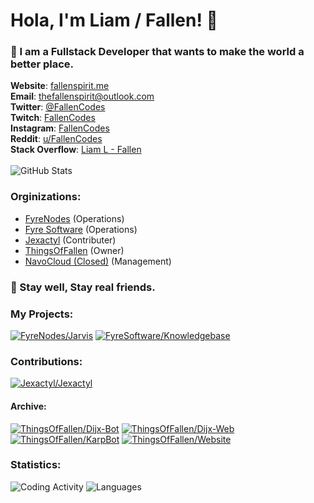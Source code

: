 # Hola, I'm Liam / Fallen! 👋

### 💙️ I am a Fullstack Developer that wants to make the world a better place.

**Website**: [fallenspirit.me](https://fallenspirit.me)<br/>
**Email**: [thefallenspirit@outlook.com](mailto:thefallenspirit@outlook.com)<br/>
**Twitter**: [@FallenCodes](https://twitter.com/FallenCodes)<br/>
**Twitch**: [FallenCodes](https://twitch.tv/fallencodes)<br/>
**Instagram**: [FallenCodes](https://instagram.com/fallencodes)<br/>
**Reddit**: [u/FallenCodes](https://www.reddit.com/user/fallencodes)<br/>
**Stack Overflow**: [Liam L - Fallen](https://stackoverflow.com/users/15903401/liam-l-fallen?tab=profile)
<br/><br/>
![GitHub Stats](https://github-readme-stats.vercel.app/api?username=TheFallenSpirit&count_private=true&show_icons=true&hide=issues&theme=midnight-purple&hide_border=true&locale=en)

### Orginizations:
* [FyreNodes](https://github.com/FyreNodes) (Operations)
* [Fyre Software](https://github.com/FyreSoftware) (Operations)
* [Jexactyl](https://github.com/Jexactyl/panel) (Contributer)
* [ThingsOfFallen](https://github.com/ThingsOfFallen) (Owner)
* [NavoCloud (Closed)](https://github.com/NavoCloud) (Management)

### 💜️ Stay well, Stay real friends.

### My Projects:
[![FyreNodes/Jarvis](https://github-readme-stats.vercel.app/api/pin/?username=FyreNodes&repo=Jarvis&theme=midnight-purple&hide_border=true&locale=en&show_owner=true)](https://github.com/FyreNodes/Jarvis)
[![FyreSoftware/Knowledgebase](https://github-readme-stats.vercel.app/api/pin/?username=FyreSoftware&repo=Knowledgebase&theme=midnight-purple&hide_border=true&locale=en&show_owner=true)](https://github.com/FyreSoftware/Knowledgebase)

### Contributions:
[![Jexactyl/Jexactyl](https://github-readme-stats.vercel.app/api/pin/?username=Jexactyl&repo=Jexactyl&theme=midnight-purple&hide_border=true&locale=en&show_owner=false)](https://github.com/Jexactyl/Jexactyl)

#### Archive:
[![ThingsOfFallen/Dijx-Bot](https://github-readme-stats.vercel.app/api/pin/?username=ThingsOfFallen&repo=Dijx-Bot&theme=midnight-purple&hide_border=true&locale=en&show_owner=false)](https://github.com/ThingsOfFallen/Dijx-Bot)
[![ThingsOfFallen/Dijx-Web](https://github-readme-stats.vercel.app/api/pin/?username=ThingsOfFallen&repo=Dijx-Web&theme=midnight-purple&hide_border=true&locale=en&show_owner=false)](https://github.com/ThingsOfFallen/Dijx-Web)
[![ThingsOfFallen/KarpBot](https://github-readme-stats.vercel.app/api/pin/?username=ThingsOfFallen&repo=KarpBot&theme=midnight-purple&hide_border=true&locale=en&show_owner=false)](https://github.com/ThingsOfFallen/KarpBot)
[![ThingsOfFallen/Website](https://github-readme-stats.vercel.app/api/pin/?username=ThingsOfFallen&repo=Website&theme=midnight-purple&hide_border=true&locale=en&show_owner=false)](https://github.com/ThingsOfFallen/Website)

### Statistics:
![Coding Activity](https://wakatime.com/share/@Fallen/51e6bc9f-3b26-423f-84fe-ad868d1fb212.svg)
![Languages](https://wakatime.com/share/@Fallen/344236ee-1b2f-4652-957e-c003f70f0905.svg)
